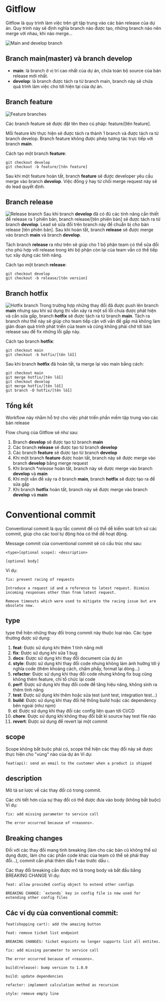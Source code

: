 # Gitflow
Gitflow là quy trình làm việc trên git tập trung vào các bản release của dự án. Quy trình này sẽ định nghĩa branch nào được tạo, những branch nào nên merge với nhau, khi nào merge...

![Main and develop branch](./images/main-develop-branch.svg)

## Branch main(master) và branch develop
- **main**: là branch ở vị trí cao nhất của dự án, chứa toàn bộ source của bản release mới nhất.
- **develop**: là branch được tách ra từ branch main, branch này sẽ chứa quá trình làm việc cho tới hiện tại của dự án.

## Branch feature
![Feature branches](./images/feature-branches.svg)

Các branch feature sẽ được đặt tên theo cú pháp: feature/[tên feature].

Mỗi feature khi thực hiện sẽ được tách ra thành 1 branch và được tách ra từ branch develop. Branch feature không được phép tương tác trực tiếp với branch **main**.

Cách tạo một branch **feature**:
```code
git checkout develop
git checkout -b feature/[tên feature]
```

Sau khi một feature hoàn tất, branch **feature** sẽ được developer yêu cầu merge vào branch **develop**. Việc đồng ý hay từ chối merge request này sẽ do lead quyết định.

## Branch release
![Release branch](./images/release-branch.svg)
Sau khi branch **develop** đã có đủ các tính năng cần thiết để release ra 1 phiên bản, branch release/[tên phiên bản] sẽ được tách ra từ branch **develop**. Lead sẽ sửa đổi trên branch này để chuẩn bị cho bản release [tên phiên bản]. Sau khi hoàn tất, branch **release** sẽ được merge vào branch **main** và branch **develop**.

Tách branch **release** ra như trên sẽ giúp cho 1 bộ phận team có thể sửa đổi cho phù hợp với release trong khi bộ phận còn lại của team vẫn có thể tiếp tục xây dựng các tính năng.

Cách tạo một branch **release**:
```code
git checkout develop
git checkout -b release/[tên version]
```

## Branch hotfix
![Hotfix branch](./images/hotfix-branch.svg)
Trong trường hợp những thay đổi đã được push lên branch **main** nhưng sau khi sử dụng thì vẫn xảy ra một số lỗi chưa được phát hiện và cần sửa gấp, branch **hotfix** sẽ được tách ra từ branch **main**. Tách ra branch như thế này sẽ giúp cho team tiếp cận với vấn đề gấp mà không làm gián đoạn quá trình phát triển của team và cũng không phải chờ tới bản release sau để fix những lỗi gấp này.

Cách tạo branch **hotfix**:
```code
git checkout main
git checkout -b hotfix/[tên lỗi]
```

Sau khi branch **hotfix** đã hoàn tất, ta merge lại vào main bằng cách:
```code
git checkout main
git merge hotfix/[tên lỗi]
git checkout develop
git merge hotfix/[tên lỗi]
git branch -D hotfix/[tên lỗi]
```

## Tổng kết
Workflow này nhằm hỗ trợ cho việc phát triển phần mềm tập trung vào các bản release

Flow chung của Gitflow sẽ như sau:
1. Branch **develop** sẽ được tạo từ branch **main**
2. Các branch **release** sẽ được tạo từ branch **develop**
3. Các branch **feature** sẽ được tạo từ branch **develop**
4. Khi một branch **feature** được hoàn tất, branch này sẽ được merge vào branch **develop** bằng merge request
5. Khi branch **release* hoàn tất, branch này sẽ được merge vào branch **develop** và **main**
6. Khi một vấn đề xảy ra ở branch **main**, branch **hotfix** sẽ được tạo ra để sửa gấp
7. Khi branch **hotfix** hoàn tất, branch này sẽ được merge vào branch **develop** và **main**


# Conventional commit
Conventional commit là quy tắc commit để có thể dễ kiểm soát lịch sử các commit, giúp cho các tool tự động hóa có thể dễ hoạt động. 

Message commit của conventional commit sẽ có cấu trúc như sau:

```code
<type>[optional scope]: <description>

[optional body]
```

Ví dụ:
```code
fix: prevent racing of requests

Introduce a request id and a reference to latest request. Dismiss
incoming responses other than from latest request.

Remove timeouts which were used to mitigate the racing issue but are
obsolete now.
```

## type
type thể hiện những thay đổi trong commit này thuộc loại nào. Các type thường được sử dụng:
1. **feat**: Được sử dụng khi thêm 1 tính năng mới
2. **fix**: Được sử dụng khi sửa 1 bug
3. **docs**: Được sử dụng khi thay đổi document của dự án
4. **style**: Được sử dụng khi thay đổi code nhưng không làm ảnh hưởng tới ý nghĩa code (thêm khoảng cách, chấm phẩy, format lại dòng...)
5. **refactor**: Được sử dụng khi thay đổi code nhưng không fix bug cũng không thêm feature, chỉ tổ chức lại code
6. **perf**: Được sử dụng khi thay đổi code để tăng hiệu năng, không sinh ra thêm tính năng
7. **test**: Được sử dụng khi thêm hoặc sửa test (unit test, integration test...)
8. **build**: Được sử dụng khi thay đổi hệ thống build hoặc các dependency bên ngoài (như npm)
9. **ci**: Được sử dụng khi thay đổi các config liên quan tới CI/CD
10. **chore**: Được sử dụng khi không thay đổi bất kì source hay test file nào
11. **revert**: Được sử dụng để revert lại một commit

## scope
Scope không bắt buộc phải có, scope thể hiện các thay đổi này sẽ được thực hiện cho "vùng" nào của dự án
Ví dụ:
```code
feat(api): send an email to the customer when a product is shipped
```

## description
Mô tả sơ lược về các thay đổi có trong commit.

Các chi tiết hơn của sự thay đổi có thể được đưa vào body (không bắt buộc)
Ví dụ:
```code
fix: add missing parameter to service call

The error occurred because of <reasons>.
```
## Breaking changes
Đối với các thay đổi mang tính breaking (làm cho các bản cũ không thể sử dụng được, làm cho các phần code khác của team có thể sẽ phải thay đổi...), commit cần phải thêm dấu **!** vào trước dấu **:**.

Các thay đổi breaking cần được mô tả trong body và bắt đầu bằng BREAKING CHANGE
Ví dụ:
```code
feat: allow provided config object to extend other configs

BREAKING CHANGE: `extends` key in config file is now used for extending other config files
```

## Các ví dụ của conventional commit:
```code
feat(shopping cart): add the amazing button
```
```code
feat: remove ticket list endpoint

BREAKING CHANGES: ticket enpoints no longer supports list all entites.
```
```code
fix: add missing parameter to service call

The error occurred because of <reasons>.
```
```code
build(release): bump version to 1.0.0
```
```code
build: update dependencies
```
```code
refactor: implement calculation method as recursion
```
```code
style: remove empty line
```
